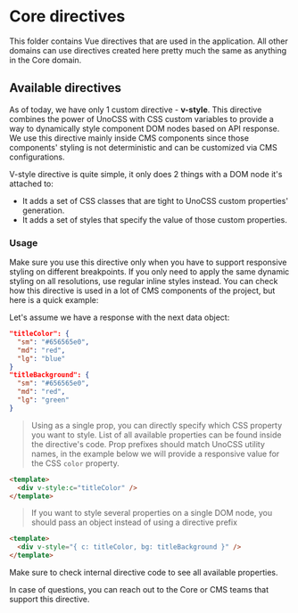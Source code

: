 # Core directives

This folder contains Vue directives that are used in the application.
All other domains can use directives created here pretty much the same as anything in the Core domain.

## Available directives

As of today, we have only 1 custom directive - **v-style**.
This directive combines the power of UnoCSS with CSS custom variables to provide a way to
dynamically style component DOM nodes based on API response.
We use this directive mainly inside CMS components since those components'
styling is not deterministic and can be customized via CMS configurations.

V-style directive is quite simple, it only does 2 things with a DOM node it's attached to:

- It adds a set of CSS classes that are tight to UnoCSS custom properties' generation.
- It adds a set of styles that specify the value of those custom properties.

### Usage

Make sure you use this directive
only when you have to support responsive styling on different breakpoints.
If you only need to apply the same dynamic styling on all resolutions,
use regular inline styles instead.
You can check how this directive is used in a lot of CMS components of the project,
but here is a quick example:

Let's assume we have a response with the next data object:

```JSON
"titleColor": {
  "sm": "#656565e0",
  "md": "red",
  "lg": "blue"
}
"titleBackground": {
  "sm": "#656565e0",
  "md": "red",
  "lg": "green"
}
```

> Using as a single prop, you can directly specify which CSS property you want to style.
> List of all available properties can be found inside the directive's code.
> Prop prefixes should match UnoCSS utility names,
> in the example below we will provide a responsive value for the CSS `color` property.

```html
<template>
  <div v-style:c="titleColor" />
</template>
```

> If you want to style several properties on a single DOM node, you should pass an object instead of
> using a directive prefix

```html
<template>
  <div v-style="{ c: titleColor, bg: titleBackground }" />
</template>
```
Make sure to check internal directive code to see all available properties.

In case of questions, you can reach out to the Core or CMS teams that support this directive.
